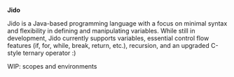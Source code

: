 <strong>Jido</strong>

Jido is a Java-based programming language with a focus on minimal syntax and flexibility in defining and manipulating variables. While still in development, Jido currently supports variables, essential control flow features (if, for, while, break, return, etc.), recursion, and an upgraded C-style ternary operator :)

WIP: scopes and environments
